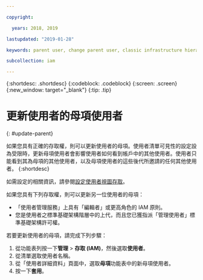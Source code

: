 ```yaml
---

copyright:

  years: 2018, 2019

lastupdated: "2019-01-28"

keywords: parent user, change parent user, classic infrastructure hierarchy

subcollection: iam

---
```


{:shortdesc: .shortdesc}
{:codeblock: .codeblock}
{:screen: .screen}
{:new_window: target="_blank"}
{:tip: .tip}

# 更新使用者的母項使用者
{: #update-parent}

如果您具有正確的存取權，則可以更新使用者的母項。使用者清單可見性的設定設為受限時，更新母項使用者會影響使用者如何看到帳戶中的其他使用者。使用者只能看到其為母項的其他使用者，以及母項使用者的這些後代所邀請的任何其他使用者。
{:shortdesc}

如需設定的相關資訊，請參閱[設定使用者視圖存取](/docs/iam?topic=iam-userlistview#userlistview)。

如果您具有下列存取權，則可以更新另一位使用者的母項：

* 「使用者管理服務」上具有「編輯者」或更高角色的 IAM 原則。
* 您是使用者之標準基礎架構階層中的上代，而且您已獲指派「管理使用者」標準基礎架構許可權。


若要更新使用者的母項，請完成下列步驟：

1. 從功能表列按一下**管理** &gt; **存取 (IAM)**，然後選取**使用者**。  
2. 從清單選取使用者名稱。
3. 從「使用者詳細資料」頁面中，選取**母項**功能表中的新母項使用者。
4. 按一下**套用**。
